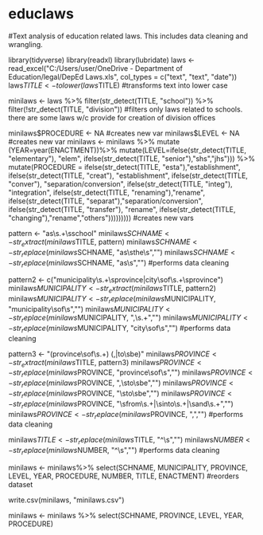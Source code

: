# educlaws
#Text analysis of education related laws.  This includes data cleaning and wrangling.

library(tidyverse)
library(readxl)
library(lubridate)
laws <- read_excel("C:/Users/user/OneDrive - Department of Education/legal/DepEd Laws.xls",
col_types = c("text", "text", "date"))
laws$TITLE <- tolower(laws$TITLE)
#transforms text into lower case

minilaws <- laws %>% filter(str_detect(TITLE, "school")) %>% 
  filter(!str_detect(TITLE, "division"))
#filters only laws related to schools. there are some laws w/c provide for creation of division offices

minilaws$PROCEDURE <- NA #creates new var
minilaws$LEVEL <- NA #creates new var
minilaws <- minilaws %>% mutate (YEAR=year(ENACTMENT))%>% 
  mutate(LEVEL=ifelse(str_detect(TITLE, "elementary"), "elem",
                      ifelse(str_detect(TITLE, "senior"),"shs","jhs"))) %>%
  mutate(PROCEDURE =  ifelse(str_detect(TITLE, "esta"),"establishment", 
                      ifelse(str_detect(TITLE, "creat"), "establishment",
                      ifelse(str_detect(TITLE, "conver"), "separation/conversion", 
                      ifelse(str_detect(TITLE, "integ"), "integration",
                      ifelse(str_detect(TITLE, "renaming"),"rename",
                      ifelse(str_detect(TITLE, "separat"),"separation/conversion",
                      ifelse(str_detect(TITLE, "transfer"), "rename",
                      ifelse(str_detect(TITLE, "changing"),"rename","others"))))))))) 
#creates new vars

pattern <- "as\\s.+\\sschool"
minilaws$SCHNAME <- str_extract(minilaws$TITLE, pattern)
minilaws$SCHNAME <- str_replace(minilaws$SCHNAME, "as\\sthe\\s","")
minilaws$SCHNAME <- str_replace(minilaws$SCHNAME, "as\\s","")
#performs data cleaning

pattern2 <- c("municipality\\s.+\\sprovince|city\\sof\\s.+\\sprovince")
minilaws$MUNICIPALITY <- str_extract(minilaws$TITLE, pattern2)
minilaws$MUNICIPALITY <- str_replace(minilaws$MUNICIPALITY, "municipality\\sof\\s","")
minilaws$MUNICIPALITY <- str_replace(minilaws$MUNICIPALITY, ",\\s.+","")
minilaws$MUNICIPALITY <- str_replace(minilaws$MUNICIPALITY, "city\\sof\\s","")
#performs data cleaning

pattern3 <- "(province\\sof\\s.+) (,|to\\sbe)"
minilaws$PROVINCE <- str_extract(minilaws$TITLE, pattern3)
minilaws$PROVINCE <- str_replace(minilaws$PROVINCE, "province\\sof\\s","")
minilaws$PROVINCE <- str_replace(minilaws$PROVINCE, ",\\sto\\sbe","")
minilaws$PROVINCE <- str_replace(minilaws$PROVINCE, "\\sto\\sbe","")
minilaws$PROVINCE <- str_replace(minilaws$PROVINCE, "\\sfrom\\s.+|\\sinto\\s.+|\\sand\\s.+","")
minilaws$PROVINCE <- str_replace(minilaws$PROVINCE, ",","")
#performs data cleaning

minilaws$TITLE <- str_replace(minilaws$TITLE, "^\\s","")
minilaws$NUMBER <- str_replace(minilaws$NUMBER, "^\\s","")
#performs data cleaning

minilaws <- minilaws%>% select(SCHNAME, MUNICIPALITY, PROVINCE, LEVEL, YEAR, PROCEDURE, NUMBER, TITLE, ENACTMENT)
#reorders dataset

write.csv(minilaws, "minilaws.csv")

minilaws <- minilaws %>% select(SCHNAME, PROVINCE, LEVEL, YEAR, PROCEDURE)








